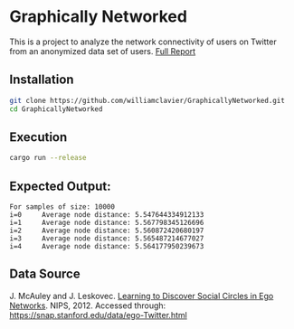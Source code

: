 # Graphically Networked
This is a project to analyze the network connectivity of users on Twitter from an anonymized data set of users. 
[Full Report](https://github.com/williamclavier/GraphicalNetworked/blob/main/Final_Report.pdf)
## Installation
```bash
git clone https://github.com/williamclavier/GraphicallyNetworked.git
cd GraphicallyNetworked
```
## Execution
```bash
cargo run --release
```
## Expected Output:
```
For samples of size: 10000
i=0     Average node distance: 5.547644334912133
i=1     Average node distance: 5.567798345126696
i=2     Average node distance: 5.560872420680197
i=3     Average node distance: 5.565487214677027
i=4     Average node distance: 5.564177950239673
```
## Data Source
J. McAuley and J. Leskovec. [Learning to Discover Social Circles in Ego Networks](http://i.stanford.edu/~julian/pdfs/nips2012.pdf). NIPS, 2012.
Accessed through: https://snap.stanford.edu/data/ego-Twitter.html